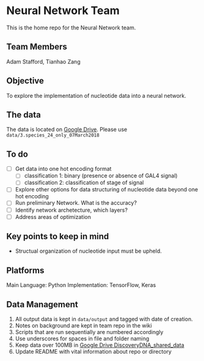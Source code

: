 # Neural Network Team

This is the home repo for the Neural Network team. 

## Team Members

Adam Stafford, Tianhao Zang

## Objective 

To explore the implementation of nucleotide data into a neural network. 

## The data

The data is located on [Google Drive](https://drive.google.com/open?id=1kAh9NPg0gin4KIYvdz2Czi1LCQ2Js06X). Please use `data/3.species_24_only_07March2018`

## To do 

- [ ] Get data into one hot encoding format
	- [ ] classification 1: binary (presence or absence of GAL4 signal)
	- [ ] classification 2: classification of stage of signal 
- [ ] Explore other options for data structuring of nucleotide data beyond one hot encoding
- [ ] Run preliminary Network. What is the accuracy?
- [ ] Identify network archetecture, which layers?
- [ ] Address areas of optimization

## Key points to keep in mind

- Structual organization of nucleotide input must be upheld.  

## Platforms

Main Language: Python
Implementation: TensorFlow, Keras

## Data Management

1. All output data is kept in `data/output` and tagged with date of creation. 
2. Notes on background are kept in team repo in the wiki
3. Scripts that are run sequentially are numbered accordingly
5. Use underscores for spaces in file and folder naming
6. Keep data over 100MB in [Google Drive DiscoveryDNA_shared_data](https://drive.google.com/open?id=1kAh9NPg0gin4KIYvdz2Czi1LCQ2Js06X)
7. Update README with vital information about repo or directory
